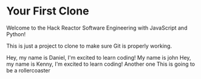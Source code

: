 # Your First Clone

Welcome to the Hack Reactor Software Engineering with JavaScript and Python!

This is just a project to clone to make sure Git is properly working.

Hey, my name is Daniel, I'm excited to learn coding!
My name is john
Hey, my name is Kenny, I'm excited to learn coding!
Another one
This is going to be a rollercoaster

